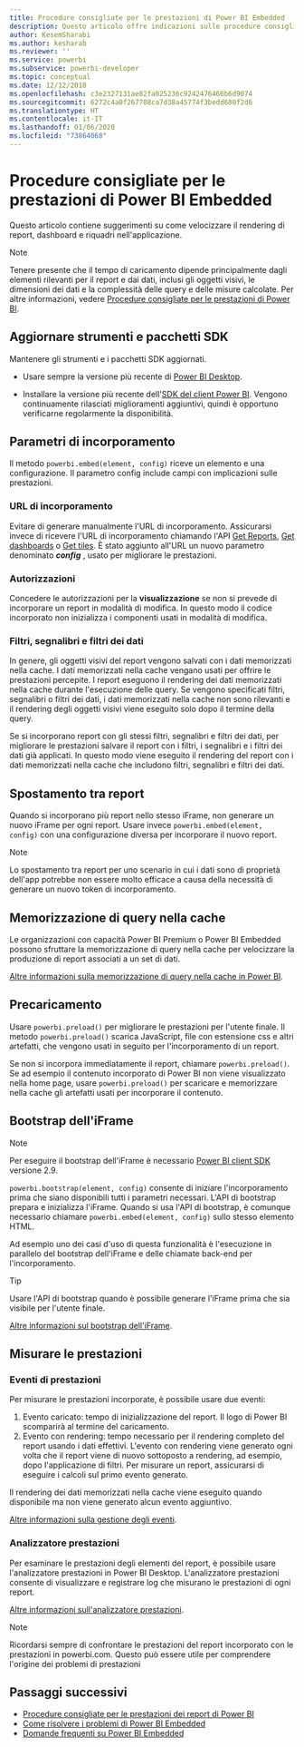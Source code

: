 ```yaml
---
title: Procedure consigliate per le prestazioni di Power BI Embedded
description: Questo articolo offre indicazioni sulle procedure consigliate per l'analisi incorporata
author: KesemSharabi
ms.author: kesharab
ms.reviewer: ''
ms.service: powerbi
ms.subservice: powerbi-developer
ms.topic: conceptual
ms.date: 12/12/2018
ms.openlocfilehash: c3e2327131ae82fa025236c9242476466b6d9074
ms.sourcegitcommit: 6272c4a0f267708ca7d38a45774f3bedd680f2d6
ms.translationtype: HT
ms.contentlocale: it-IT
ms.lasthandoff: 01/06/2020
ms.locfileid: "73864068"
---
```

# <a name="power-bi-embedded-performance-best-practices"></a>Procedure consigliate per le prestazioni di Power BI Embedded

Questo articolo contiene suggerimenti su come velocizzare il rendering di report, dashboard e riquadri nell'applicazione.

> [!Note]
> Tenere presente che il tempo di caricamento dipende principalmente dagli elementi rilevanti per il report e dai dati, inclusi gli oggetti visivi, le dimensioni dei dati e la complessità delle query e delle misure calcolate. Per altre informazioni, vedere [Procedure consigliate per le prestazioni di Power BI](../power-bi-reports-performance.md).

## <a name="update-tools-and-sdk-packages"></a>Aggiornare strumenti e pacchetti SDK

Mantenere gli strumenti e i pacchetti SDK aggiornati.

* Usare sempre la versione più recente di [Power BI Desktop](https://powerbi.microsoft.com/desktop/).

* Installare la versione più recente dell'[SDK del client Power BI](https://github.com/Microsoft/PowerBI-JavaScript). Vengono continuamente rilasciati miglioramenti aggiuntivi, quindi è opportuno verificarne regolarmente la disponibilità.

## <a name="embed-parameters"></a>Parametri di incorporamento

Il metodo `powerbi.embed(element, config)` riceve un elemento e una configurazione. Il parametro config include campi con implicazioni sulle prestazioni.

### <a name="embed-url"></a>URL di incorporamento

Evitare di generare manualmente l'URL di incorporamento. Assicurarsi invece di ricevere l'URL di incorporamento chiamando l'API [Get Reports](/rest/api/power-bi/reports/getreportsingroup), [Get dashboards](/rest/api/power-bi/dashboards/getdashboardsingroup) o [Get tiles](/rest/api/power-bi/dashboards/gettilesingroup). È stato aggiunto all'URL un nuovo parametro denominato **_config_** , usato per migliorare le prestazioni.

### <a name="permissions"></a>Autorizzazioni

Concedere le autorizzazioni per la **visualizzazione** se non si prevede di incorporare un report in modalità di modifica. In questo modo il codice incorporato non inizializza i componenti usati in modalità di modifica.

### <a name="filters-bookmarks-and-slicers"></a>Filtri, segnalibri e filtri dei dati

In genere, gli oggetti visivi del report vengono salvati con i dati memorizzati nella cache. I dati memorizzati nella cache vengano usati per offrire le prestazioni percepite. I report eseguono il rendering dei dati memorizzati nella cache durante l'esecuzione delle query. Se vengono specificati filtri, segnalibri o filtri dei dati, i dati memorizzati nella cache non sono rilevanti e il rendering degli oggetti visivi viene eseguito solo dopo il termine della query.

Se si incorporano report con gli stessi filtri, segnalibri e filtri dei dati, per migliorare le prestazioni salvare il report con i filtri, i segnalibri e i filtri dei dati già applicati. In questo modo viene eseguito il rendering del report con i dati memorizzati nella cache che includono filtri, segnalibri e filtri dei dati.

## <a name="switching-between-reports"></a>Spostamento tra report

Quando si incorporano più report nello stesso iFrame, non generare un nuovo iFrame per ogni report. Usare invece `powerbi.embed(element, config)` con una configurazione diversa per incorporare il nuovo report.

> [!NOTE]
> Lo spostamento tra report per uno scenario in cui i dati sono di proprietà dell'app potrebbe non essere molto efficace a causa della necessità di generare un nuovo token di incorporamento.

## <a name="query-caching"></a>Memorizzazione di query nella cache

Le organizzazioni con capacità Power BI Premium o Power BI Embedded possono sfruttare la memorizzazione di query nella cache per velocizzare la produzione di report associati a un set di dati.

[Altre informazioni sulla memorizzazione di query nella cache in Power BI](../power-bi-query-caching.md).

## <a name="preload"></a>Precaricamento

Usare `powerbi.preload()` per migliorare le prestazioni per l'utente finale. Il metodo `powerbi.preload()` scarica JavaScript, file con estensione css e altri artefatti, che vengono usati in seguito per l'incorporamento di un report.

Se non si incorpora immediatamente il report, chiamare `powerbi.preload()`. Se ad esempio il contenuto incorporato di Power BI non viene visualizzato nella home page, usare `powerbi.preload()` per scaricare e memorizzare nella cache gli artefatti usati per incorporare il contenuto.

## <a name="bootstrapping-the-iframe"></a>Bootstrap dell'iFrame

> [!NOTE]
> Per eseguire il bootstrap dell'iFrame è necessario [Power BI client SDK](https://github.com/Microsoft/PowerBI-JavaScript) versione 2.9.

`powerbi.bootstrap(element, config)` consente di iniziare l'incorporamento prima che siano disponibili tutti i parametri necessari. L'API di bootstrap prepara e inizializza l'iFrame.
Quando si usa l'API di bootstrap, è comunque necessario chiamare `powerbi.embed(element, config)` sullo stesso elemento HTML.

Ad esempio uno dei casi d'uso di questa funzionalità è l'esecuzione in parallelo del bootstrap dell'iFrame e delle chiamate back-end per l'incorporamento.
> [!TIP]
> Usare l'API di bootstrap quando è possibile generare l'iFrame prima che sia visibile per l'utente finale.

[Altre informazioni sul bootstrap dell'iFrame](https://github.com/Microsoft/PowerBI-JavaScript/wiki/Bootstrap-For-Better-Performance).

## <a name="measure-performance"></a>Misurare le prestazioni

### <a name="performance-events"></a>Eventi di prestazioni

Per misurare le prestazioni incorporate, è possibile usare due eventi:

1. Evento caricato: tempo di inizializzazione del report. Il logo di Power BI scomparirà al termine del caricamento.
2. Evento con rendering: tempo necessario per il rendering completo del report usando i dati effettivi. L'evento con rendering viene generato ogni volta che il report viene di nuovo sottoposto a rendering, ad esempio, dopo l'applicazione di filtri. Per misurare un report, assicurarsi di eseguire i calcoli sul primo evento generato.

Il rendering dei dati memorizzati nella cache viene eseguito quando disponibile ma non viene generato alcun evento aggiuntivo.

[Altre informazioni sulla gestione degli eventi](https://github.com/Microsoft/PowerBI-JavaScript/wiki/Handling-Events).

### <a name="performance-analyzer"></a>Analizzatore prestazioni

Per esaminare le prestazioni degli elementi del report, è possibile usare l'analizzatore prestazioni in Power BI Desktop.
L'analizzatore prestazioni consente di visualizzare e registrare log che misurano le prestazioni di ogni report.

[Altre informazioni sull'analizzatore prestazioni](../desktop-performance-analyzer.md).

> [!NOTE]
> Ricordarsi sempre di confrontare le prestazioni del report incorporato con le prestazioni in powerbi.com. Questo può essere utile per comprendere l'origine dei problemi di prestazioni

## <a name="next-steps"></a>Passaggi successivi

* [Procedure consigliate per le prestazioni dei report di Power BI](../power-bi-reports-performance.md)
* [Come risolvere i problemi di Power BI Embedded](embedded-troubleshoot.md)
* [Domande frequenti su Power BI Embedded](embedded-faq.md)
